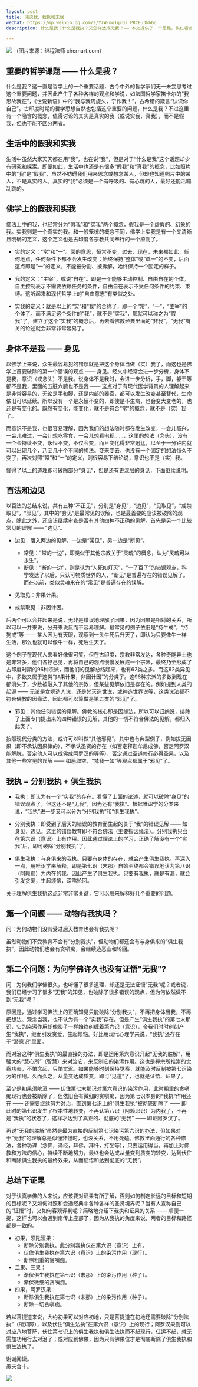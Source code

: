 ```yaml
---
layout: post
title: 浅说我、我执和无我
wechat: https://mp.weixin.qq.com/s/YrW-mo1gcQi_PRCEu3kb6g
description: 什么是我？什么是我执？又怎样达成无我？—— 本文提供了一个思路，供仁者参考。

---
```


![](../images/2022-11-06-19-14-22.png)
（图片来源：继程法师 chernart.com）

## 重要的哲学课题 —— 什么是我？

什么是我？这一直是哲学上的一个重要话题，古今中外的哲学家们无一未尝思考过这个重要问题，并因此产生了各种各样的观点和学说，如法国哲学家笛卡尔的“我思故我在”，《世说新语》中的“我与我周旋久，宁作我！”，古希腊的箴言“认识你自己”。古印度时期的哲学思想自然也包括这个重要的问题，什么是我？不过这里有一个隐含的概念，值得讨论的其实是真实的我（或说实我，真我），而不是假我，但也不能不区分两者。

## 生活中的假我和实我

生活中虽然大家天天都在用“我”，也在说“我”，但是对于“什么是我”这个话题却少有研究和探索。即便如此，生活中也还是有很多“假我”和“真我”的概念，比如照片中的“我”是“假我”，虽然不妨碍我们用来思念或想念某人，但却也知道照片中的某人，不是真实的人。真实的“我”必须是一个有呼吸的、有心跳的人，最好还能活蹦乱跳的。

## 佛学上的假我和实我

佛法上中的我，也经常分为“假我”和“实我”两个概念，假我是一个虚假的、幻象的我。实我则是一个真实的我。和一般笼统的概念不同，佛学上实我是有一个又清晰且明确的定义，这个定义也是古印度各宗教共同奉行的一个原则了。

* 实的定义：“常”和“一”。常的意思，恒常不变，过去，现在，未来都如此，任何地点，任何条件下都不会发生改变；始终保持“整体”或“单一”的不变，后面这点即是“一”的定义，不能被分割、被拆解，始终保持一个固定的样子。

* 我的定义：“主宰”，或说“自在”。即是一个能够主动控制、自由自在的个体。自主控制表示不需要依赖任务的条件，自由自在表示不受任何条件的约束、束缚。这听起来和现代哲学上的“自由意志”有类似之处。

* 实我的定义：就是以上的“实”和“我”的合称了，即一个“常”，“一”，“主宰”的个体了。而不满足这个条件的“我”，就不是“实我”，那就可以称之为“假我”了。建立了这个“实我”的概念后，再去看佛教经典里面的“非我”，“无我”有关的论述就会非常非常容易了。

## 身体不是我 —— 身见

以佛学上来说，众生最容易犯的错误就是把这个身体当做（实）我了，而这也是佛学上首要破除的第一个错误的观点 —— 身见。经文中经常会进一步分析，身体不是我，意识（或念头）不是我。说身体不是我时，会进一步分析，手，脚，躯干等都不是我，里面的五脏六腑也不是我 —— 这点对于有现代医学背景的人理解起来是非常容易的，无论是手和脚，还是内部的器官，都可以发生改变甚至替代，生命依旧可以延续。所以没有一个是永恒不变的，即使是不生病，也会变大变老的，也还是有变化的。既然有变化，能变化，就不是符合“常”的概念，就不是（实）我了。

而意识不是我，也很容易理解，因为我们的想法随时都在发生改变，一会儿高兴，一会儿难过，一会儿想吃零食，一会儿想看电视……，这里的想法（念头），没有一个会持续不变，永恒不变，不仅会变，而且变化得非常迅猛，以至于一分钟内就可以出现几个，乃至几十个不同的想法。变来变去，也没有一个固定的想法恒久不变了，再次对照“常”和“一”的定义，则很容易下结论说，意识也不是（实）我。

懂得了以上的道理即可破除部分“身见”，但是还有更深层的身见，下面继续说明。

## 百法和边见

以百法的总结来说，共有五种“不正见”，分别是“身见”，“边见”，“见取见”，“戒禁取见”，“邪见”。其中的“身见”是最常见的误解，也是最首要的应该被破除的观点，除此之外，还应该继续审查是否有其他四种不正确的见解。首先是另一个比较常见的误解 —— “边见”。

* 边见：落入两边的见解，一边是“常见”，另一边是“断见”。
  * 常见：“常的一边”，即类似于其他宗教关于“灵魂”的概念，认为“灵魂可以永生”。
  * 断见：“断的一边”，则是认为“人死如灯灭”，“一了百了”的错误观点，科学发达了以后，只认可物质世界的人，“断见”是普遍存在的错误见解了。而在以前，类似灵魂永在的“常见”是普遍存在的误解。

* 见取见：非果计果。
* 戒禁取见：非因计因。

后两个可以合并起来是说，无非是错误地理解了因果，因为因果是相对的关系，所以可以一并来说，分开来说反而不容易理解。最常见的例子依旧是“持牛戒”，“持狗戒”等 —— 某人因为有天眼，观察到一头牛死后升天了，即认为只要像牛一样生活，那么也就可以像牛一样，死后生天了。

这个例子在现代人来看好像很可笑，但在古印度，宗教非常发达，各种奇能异士也是非常多，他们各抒己见，再将自己的观点慢慢发展成一个宗派，最终乃至形成了古印度时期的96种宗派，而他们的见解总结起来，也有62类之多。而这62类异见中，多数又属于这类“非果计果，非因计因”的分类了。这96种宗派的多数到现在都消失了，少数被融入了其他的宗教，但某些见解依旧是存在的。例如提到人类的起源 —— 无论是女娲造人说，还是梵天造世说，或神造世界说等，这类说法都不符合佛教的因缘法，因此都可以算做是第五类的“邪见”了。

* 邪见：其他任何错误的见解。佛教的核心即是因缘法，所以可以归纳说，排除了上面专门提出来的四种错误的见解，其他的一切不符合佛法的见解，都归入此类了。
 
按照现代分类的方法，或许可以叫做“其他邪见”。其中也有典型例子，例如拔无因果（即不承认因果律的），不承认圣贤的存在（如否定释迦牟尼成佛，否定阿罗汉能解脱，否定他人可以成佛成阿罗汉的等等），否定通过圣道修行必得圣果，以及其他一些常见的误解 —— 如恶取空，“梵我一如”等观点都属于“邪见”了。

## 我执 = 分别我执 + 俱生我执

* 我执：即认为有一个“实我”的存在。看懂了上面的论述，就可以破除“身见”的错误观点了，但这还不是“无我”，因为还有“我执”。根据唯识学的分类来说，“我执”进一步又可以分为“分别我执”和“俱生我执”。

* 分别我执：即受到了后天的错误的教育而生起的关于“我”的错误见解 —— 如身见，边见。这里的错误教育即不符合佛法（主要指因缘法）。分别我执只会在第六识（意识）上有作用。因此通过理论上的学习，正确了解没有一个“实我”后，即可破除“分别我执”了。

* 俱生我执：与身俱来的我执。只要有身体的存在，就会产生俱生我执。再深入一点，用唯识学来解释，即是第七识（末那）自始至终都会错误地认为第八识（阿赖耶）为内在的我，因此产生了俱生我执。只要有我执，就是有漏，就会引发贪爱，生起烦恼，深陷轮回。

关于理解俱生我执这点非常非常关键，它可以用来解释好几个重要的问题。

## 第一个问题 —— 动物有我执吗？
问：为何动物们没有受过后天教育也会有我执呢？

虽然动物们不受教育不会有“分别我执”，但动物们都还会有与身俱来的“俱生我执”，因此动物们也会有贪嗔痴，会继续造恶业和轮回。

## 第二个问题：为何学佛许久也没有证悟"无我"?

问：为何我们学佛很久，也听懂了很多道理，却还是无法证悟“无我”呢？或者说，我们已经学习了很多“无我”的知见，也破除了很多错误的观点，但为何依然做不到“无我”呢？

原因是，通过学习佛法上的正确知见只能破除“分别我执”，不再把身体当我，不再把想法、观念当我，也不认为有一个“实我”存在。但是产生“俱生我执”的第七末那识，它的染污作用却像影子一样始终纠缠着第六识（意识），令我们时时刻刻产生“我执”，继而引发贪爱，生起烦恼。好比用现代心理学来说，“我执”还存在于“潜意识”里面。

而对治这种“俱生我执”的最直接的办法，即是运用第六意识升起“无我的胜解”，用强大的“慧心所”（智慧）来对治它，来反制它的染污作用。这也是禅宗所推崇的觉察功夫，不怕念起，只怕觉迟。如果能够时刻保持觉察，就能及时反制被第七识染污的作用。久而久之，从量变达成质变，即可“见道”了，也就是证悟、证果了。

至少是初果须陀洹 —— 伏住第七末那识对第六意识的染污作用，此时粗重的贪嗔痴现行也会被断除了，但依旧会有微细的贪嗔痴，因为第七识本身的“我执”作用还在 —— 还需要继续努力对治，直到第七识上的“俱生我执”被彻底断除了 —— 即此时的第七识发生了根本性地转变，不再认第八识（阿赖耶识）为内我了，不再是“我执”的状态了，这样才达到了真正的、彻底的“无我” —— 即证阿罗汉了。

再说“无我的胜解”虽然是最为直接的反制第七识染污第六识的办法，但如果对于“无我”的理解总是似懂非懂时，也没关系，不用死磕。佛教里面通行的各种修法，各种功课（念佛，诵经，拜佛，拜忏，打坐等），只要运用得当。再加上对佛教和方法的信心，持续不断地努力，最终也会达成从量变到质变的转变，达到伏住和断除俱生我执的最终效果，从而证悟和达到彻底的“无我”。

## 总结下证果

对于认真学佛的人来说，应该要对证果有所了解，否则如何制定长远的目标和短期的目标呢？又如何对照和会通经典中各种各样的圣贤境界呢？当有人宣称自己的“证悟”时，又如何客观评判呢？简略地介绍下我执和证果的关系 —— 顺便一提，这样也可以会通到南传上座部了，因为从我执的角度来说，两者的目标和路径都是一致的。

* 初果，须陀洹果：
  * 断除分别我执。此分别我执仅在第六识（意识）上有。
  * 伏住俱生我执在第六识（意识）上的染污作用（现行）。
  * 断除粗重的贪嗔痴。
* 二果、三果：
  * 渐伏俱生我执在第七识（末那）上的染污作用（种子）。
  * 渐伏微细的贪嗔痴。
* 四果，阿罗汉果：
  * 断除俱生我执在第七识（末那）上的染污作用（种子）。
  * 断除一切贪嗔痴。

若以菩提道来说，大约初果可以对应初地，只是菩提道在初地还需要破除“分别法执”（所知障），以及伏住“俱生法执”在第六识（意识）上的现行；阿罗汉果则可以对应八地菩萨，伏住第七识上的俱生我执和俱生法执而不起现行，任运不起，就无需加功用行去对治了；或对应到佛果，因为只有佛果位才是彻底断除了俱生我执和俱生法执了。


谢谢阅读。<br>
愚夫合十。

![](../images/signature.png)
